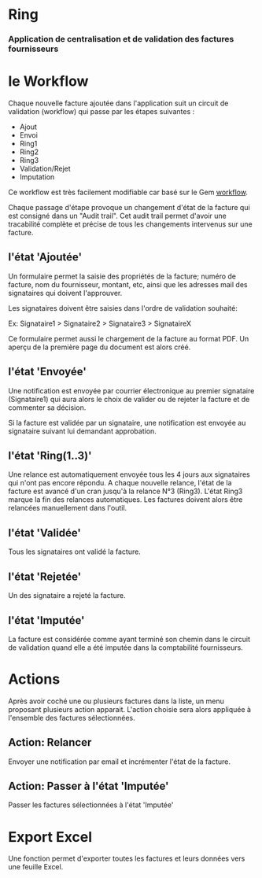 # Ring

### Application de centralisation et de validation des factures fournisseurs

# le Workflow

Chaque nouvelle facture ajoutée dans l'application suit un circuit de validation (workflow) qui passe par les étapes suivantes : 

* Ajout
* Envoi
* Ring1
* Ring2
* Ring3
* Validation/Rejet
* Imputation

Ce workflow est très facilement modifiable car basé sur le Gem [workflow](https://github.com/geekq/workflow/).

Chaque passage d'étape provoque un changement d'état de la facture qui est consigné dans un "Audit trail". Cet audit trail permet d'avoir une tracabilité complète et précise de tous les changements intervenus sur une facture.   

## l'état 'Ajoutée'

Un formulaire permet la saisie des propriétés de la facture; numéro de facture, nom du fournisseur, montant, etc, ainsi que les adresses mail des signataires qui doivent l'approuver.

Les signataires doivent être saisies dans l'ordre de validation souhaité: 

Ex: Signataire1 > Signataire2 > Signataire3 > SignataireX

Ce formulaire permet aussi le chargement de la facture au format PDF. Un aperçu de la première page du document est alors créé.

## l'état 'Envoyée'

Une notification est envoyée par courrier électronique au premier signataire (Signataire1) qui aura alors le choix de valider ou de rejeter la facture et de commenter sa décision.

Si la facture est validée par un signataire, une notification est envoyée au signataire suivant lui demandant approbation. 

## l'état 'Ring(1..3)'

Une relance est automatiquement envoyée tous les 4 jours aux signataires qui n'ont pas encore répondu. A chaque nouvelle relance, l'état de la facture est avancé d'un cran jusqu'à la relance N°3 (Ring3).
L'état Ring3 marque la fin des relances automatiques. Les factures doivent alors être relancées manuellement dans l'outil.

## l'état 'Validée'

Tous les signataires ont validé la facture.

## l'état 'Rejetée'

Un des signataire a rejeté la facture.

## l'état 'Imputée'

La facture est considérée comme ayant terminé son chemin dans le circuit de validation quand elle a été imputée dans la comptabilité fournisseurs.

# Actions

Après avoir coché une ou plusieurs factures dans la liste, un menu proposant plusieurs action apparait. L'action choisie sera alors appliquée à l'ensemble des factures sélectionnées.

## Action: Relancer

Envoyer une notification par email et incrémenter l'état de la facture.

## Action: Passer à l'état 'Imputée'

Passer les factures sélectionnées à l'état 'Imputée'

# Export Excel

Une fonction permet d'exporter toutes les factures et leurs données vers une feuille Excel.

